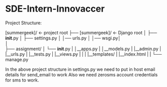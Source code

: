# SDE-Intern-Innovaccer
Project Structure:

[summergeek]/                  <- project root
├── [summergeek]/              <- Django root
│   ├── __init__.py
│   ├── settings.py
│   │── urls.py 
│   │── wsgi.py│   
│  
├── assignment/
│   └── __init__.py
|   │__apps.py
|   │__models.py
|   |__admin.py
|   |__urls.py
|   |__tests.py
|   |__views.py
|   |
|   |__templates/
|      |__index.html
|   |
└── manage.py

In the above project structure in settings.py we need to put in host email details for send_email to work
Also we need zerosms account credentials for sms to work.
